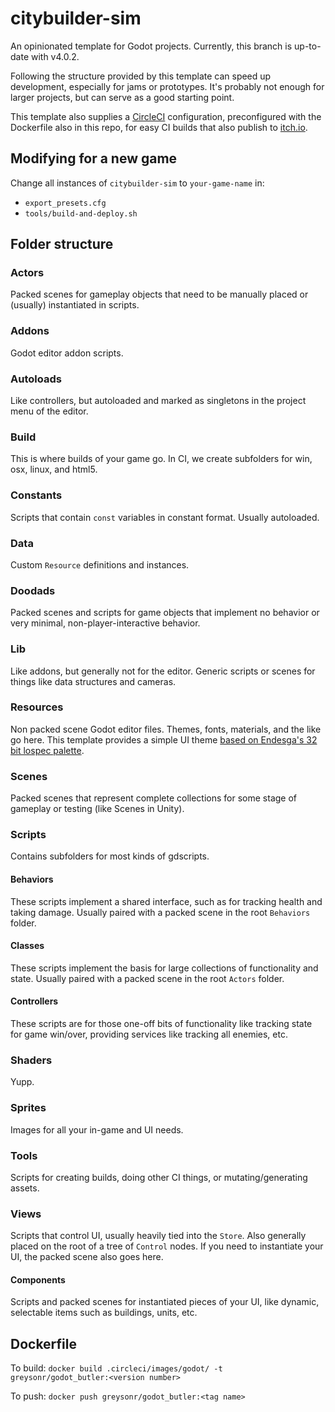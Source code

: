 # citybuilder-sim

An opinionated template for Godot projects. Currently, this branch is up-to-date with v4.0.2.

Following the structure provided by this template can speed up development, especially for jams or prototypes. It's probably not enough for larger projects, but can serve as a good starting point.

This template also supplies a [CircleCI](https://circleci.com/) configuration, preconfigured with the Dockerfile also in this repo, for easy CI builds that also publish to [itch.io](https://itch.io).

## Modifying for a new game

Change all instances of `citybuilder-sim` to `your-game-name` in:

- `export_presets.cfg`
- `tools/build-and-deploy.sh`

## Folder structure

### Actors

Packed scenes for gameplay objects that need to be manually placed or (usually) instantiated in scripts.

### Addons

Godot editor addon scripts.

### Autoloads

Like controllers, but autoloaded and marked as singletons in the project menu of the editor.

### Build

This is where builds of your game go. In CI, we create subfolders for win, osx, linux, and html5.

### Constants

Scripts that contain `const` variables in constant format. Usually autoloaded.

### Data

Custom `Resource` definitions and instances.

### Doodads

Packed scenes and scripts for game objects that implement no behavior or very minimal, non-player-interactive behavior.

### Lib

Like addons, but generally not for the editor. Generic scripts or scenes for things like data structures and cameras.

### Resources

Non packed scene Godot editor files. Themes, fonts, materials, and the like go here. This template provides a simple UI theme [based on Endesga's 32 bit lospec palette](https://lospec.com/palette-list/endesga-32).

### Scenes

Packed scenes that represent complete collections for some stage of gameplay or testing (like Scenes in Unity).

### Scripts

Contains subfolders for most kinds of gdscripts.

#### Behaviors

These scripts implement a shared interface, such as for tracking health and taking damage. Usually paired with a packed scene in the root `Behaviors` folder.

#### Classes

These scripts implement the basis for large collections of functionality and state. Usually paired with a packed scene in the root `Actors` folder.

#### Controllers

These scripts are for those one-off bits of functionality like tracking state for game win/over, providing services like tracking all enemies, etc.

### Shaders

Yupp.

### Sprites

Images for all your in-game and UI needs.

### Tools

Scripts for creating builds, doing other CI things, or mutating/generating assets.

### Views

Scripts that control UI, usually heavily tied into the `Store`. Also generally placed on the root of a tree of `Control` nodes. If you need to instantiate your UI, the packed scene also goes here.

#### Components

Scripts and packed scenes for instantiated pieces of your UI, like dynamic, selectable items such as buildings, units, etc.

## Dockerfile

To build:
`docker build .circleci/images/godot/ -t greysonr/godot_butler:<version number>`

To push:
`docker push greysonr/godot_butler:<tag name>`
